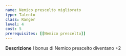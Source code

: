 ```yaml
---
name: Nemico prescelto migliorato
type: Talento
class: Ranger
level: 4
cost: 5
prerequisites: [[Nemico prescelto]]
---
```


**Descrizione**
I bonus di Nemico prescelto diventano +2